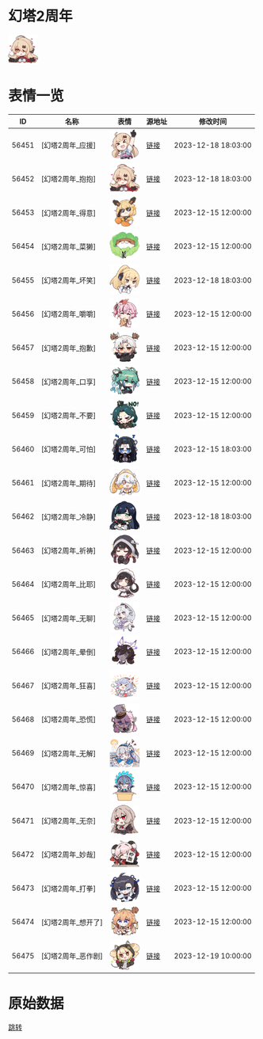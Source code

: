 # 幻塔2周年

<img src="./cover.png" height="60" alt="cover" />

# 表情一览

|ID|名称|表情|源地址|修改时间|
|----|----|----|----|----|
|56451|[幻塔2周年_应援]|<img src="./pic/056451_%5B幻塔2周年_应援%5D.png" height="60" alt="应援"/>|[链接](https://i0.hdslb.com/bfs/garb/7006fd227e83fde207d61c26b6ecb2be6e67392a.png)|2023-12-18 18:03:00|
|56452|[幻塔2周年_抱抱]|<img src="./pic/056452_%5B幻塔2周年_抱抱%5D.png" height="60" alt="抱抱"/>|[链接](https://i0.hdslb.com/bfs/garb/a216e38a3bc138f9249e67eadc86645f30d237bb.png)|2023-12-18 18:03:00|
|56453|[幻塔2周年_得意]|<img src="./pic/056453_%5B幻塔2周年_得意%5D.png" height="60" alt="得意"/>|[链接](https://i0.hdslb.com/bfs/garb/4453f4573ae5aab04d4127baad4ea9b20ea683a1.png)|2023-12-15 12:00:00|
|56454|[幻塔2周年_菜獭]|<img src="./pic/056454_%5B幻塔2周年_菜獭%5D.png" height="60" alt="菜獭"/>|[链接](https://i0.hdslb.com/bfs/garb/99ba4b50019a7e21c9a53afaaca095f26cc80831.png)|2023-12-15 12:00:00|
|56455|[幻塔2周年_坏笑]|<img src="./pic/056455_%5B幻塔2周年_坏笑%5D.png" height="60" alt="坏笑"/>|[链接](https://i0.hdslb.com/bfs/garb/e3acfd38c84b2d7d5c6d866d64aac6320dc26e7e.png)|2023-12-18 18:03:00|
|56456|[幻塔2周年_嚼嚼]|<img src="./pic/056456_%5B幻塔2周年_嚼嚼%5D.png" height="60" alt="嚼嚼"/>|[链接](https://i0.hdslb.com/bfs/garb/23d84c4171d26503efba1dc2255c24fc8a1b1993.png)|2023-12-15 12:00:00|
|56457|[幻塔2周年_抱歉]|<img src="./pic/056457_%5B幻塔2周年_抱歉%5D.png" height="60" alt="抱歉"/>|[链接](https://i0.hdslb.com/bfs/garb/e04d6d37a9cad03f3442fefde630cf142d05d87e.png)|2023-12-15 12:00:00|
|56458|[幻塔2周年_口享]|<img src="./pic/056458_%5B幻塔2周年_口享%5D.png" height="60" alt="口享"/>|[链接](https://i0.hdslb.com/bfs/garb/e047cbc6965ce464de89db5e58681d81f4f48177.png)|2023-12-15 12:00:00|
|56459|[幻塔2周年_不要]|<img src="./pic/056459_%5B幻塔2周年_不要%5D.png" height="60" alt="不要"/>|[链接](https://i0.hdslb.com/bfs/garb/b7fa7b3efcfc3d91ac1a1ef9b289b5485b672dfc.png)|2023-12-15 12:00:00|
|56460|[幻塔2周年_可怕]|<img src="./pic/056460_%5B幻塔2周年_可怕%5D.png" height="60" alt="可怕"/>|[链接](https://i0.hdslb.com/bfs/garb/9b8bfb9d3fb2b1c20be6528c792e761bc63bb31c.png)|2023-12-15 18:03:00|
|56461|[幻塔2周年_期待]|<img src="./pic/056461_%5B幻塔2周年_期待%5D.png" height="60" alt="期待"/>|[链接](https://i0.hdslb.com/bfs/garb/201451f5d4cbd9ee45a8611ae0f4ded0fa150d65.png)|2023-12-15 12:00:00|
|56462|[幻塔2周年_冷静]|<img src="./pic/056462_%5B幻塔2周年_冷静%5D.png" height="60" alt="冷静"/>|[链接](https://i0.hdslb.com/bfs/garb/de5d00c9aec5d98ed06fa0972eecfb9a85fb3da2.png)|2023-12-18 18:03:00|
|56463|[幻塔2周年_祈祷]|<img src="./pic/056463_%5B幻塔2周年_祈祷%5D.png" height="60" alt="祈祷"/>|[链接](https://i0.hdslb.com/bfs/garb/b4fc90fae808f88b6904b17240c9df1c73e32797.png)|2023-12-15 12:00:00|
|56464|[幻塔2周年_比耶]|<img src="./pic/056464_%5B幻塔2周年_比耶%5D.png" height="60" alt="比耶"/>|[链接](https://i0.hdslb.com/bfs/garb/9b339bb6d7cff6fb4483da2ea851e53d26f569b3.png)|2023-12-15 12:00:00|
|56465|[幻塔2周年_无聊]|<img src="./pic/056465_%5B幻塔2周年_无聊%5D.png" height="60" alt="无聊"/>|[链接](https://i0.hdslb.com/bfs/garb/3050c6907e8f65b4c443d3fcdb3e4be322e3907c.png)|2023-12-15 12:00:00|
|56466|[幻塔2周年_晕倒]|<img src="./pic/056466_%5B幻塔2周年_晕倒%5D.png" height="60" alt="晕倒"/>|[链接](https://i0.hdslb.com/bfs/garb/f29cee6c5da48d5477e92ee951363528b5e8753f.png)|2023-12-15 12:00:00|
|56467|[幻塔2周年_狂喜]|<img src="./pic/056467_%5B幻塔2周年_狂喜%5D.png" height="60" alt="狂喜"/>|[链接](https://i0.hdslb.com/bfs/garb/abc5707dd2fd8d17ad87f303d9b6d8ec00c9b19e.png)|2023-12-15 12:00:00|
|56468|[幻塔2周年_恐慌]|<img src="./pic/056468_%5B幻塔2周年_恐慌%5D.png" height="60" alt="恐慌"/>|[链接](https://i0.hdslb.com/bfs/garb/01d4da7b76e4e238c0c1cd6f5de168928f0f0100.png)|2023-12-15 12:00:00|
|56469|[幻塔2周年_无解]|<img src="./pic/056469_%5B幻塔2周年_无解%5D.png" height="60" alt="无解"/>|[链接](https://i0.hdslb.com/bfs/garb/d0f20537ba3e80ed078be7534e58e622fae99e59.png)|2023-12-15 12:00:00|
|56470|[幻塔2周年_惊喜]|<img src="./pic/056470_%5B幻塔2周年_惊喜%5D.png" height="60" alt="惊喜"/>|[链接](https://i0.hdslb.com/bfs/garb/25e606673cfd045dc47ddda285f94bc45ccdcae3.png)|2023-12-15 12:00:00|
|56471|[幻塔2周年_无奈]|<img src="./pic/056471_%5B幻塔2周年_无奈%5D.png" height="60" alt="无奈"/>|[链接](https://i0.hdslb.com/bfs/garb/c0620de80da78c5ec78b0e151358bd2341b65462.png)|2023-12-15 12:00:00|
|56472|[幻塔2周年_妙哉]|<img src="./pic/056472_%5B幻塔2周年_妙哉%5D.png" height="60" alt="妙哉"/>|[链接](https://i0.hdslb.com/bfs/garb/cd17e85845e6172fded4a9009f9b6bd912808a5e.png)|2023-12-15 12:00:00|
|56473|[幻塔2周年_打拳]|<img src="./pic/056473_%5B幻塔2周年_打拳%5D.png" height="60" alt="打拳"/>|[链接](https://i0.hdslb.com/bfs/garb/ae179502495e84a9cb4c5c28754d35ad777d70fe.png)|2023-12-15 12:00:00|
|56474|[幻塔2周年_想开了]|<img src="./pic/056474_%5B幻塔2周年_想开了%5D.png" height="60" alt="想开了"/>|[链接](https://i0.hdslb.com/bfs/garb/d37768f6b8dd65e4fc6e123a2360adbc384fdef3.png)|2023-12-15 12:00:00|
|56475|[幻塔2周年_恶作剧]|<img src="./pic/056475_%5B幻塔2周年_恶作剧%5D.png" height="60" alt="恶作剧"/>|[链接](https://i0.hdslb.com/bfs/garb/795731e0aa2628b0a743fea03bad378930c9aff4.png)|2023-12-19 10:00:00|

# 原始数据

[跳转](./raw.json)


